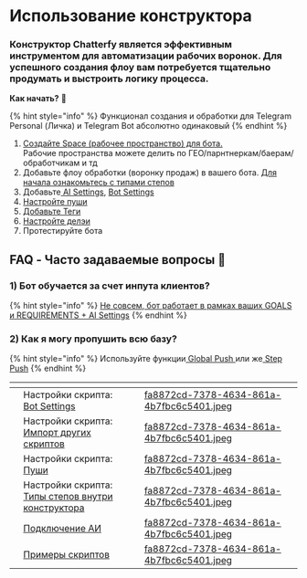# Использование конструктора

### Конструктор Chatterfy является эффективным инструментом для автоматизации рабочих воронок. Для успешного создания флоу вам потребуется тщательно продумать и выстроить логику процесса.

**Как начать?** 🤔

{% hint style="info" %}
Функционал создания и обработки для Telegram Personal (Личка) и Telegram Bot абсолютно одинаковый&#x20;
{% endhint %}

1. [Создайте Space (рабочее пространство) для бота. ](../ideas/sozdanie-speisa.md)\
   Рабочие пространства можете делить по ГЕО/парнтнеркам/баерам/обработчикам и тд&#x20;
2. Добавьте флоу обработки (воронку продаж) в вашего бота. [Для начала ознакомьтесь с типами степов ](nastroiki-skripta/tipy-stepov-vnutri-konstruktora/)
3. Добавьте[ AI Settings](podklyuchenie-ai/ai-settings.md), [Bot Settings](nastroiki-skripta/bot-settings/)
4. [Настройте пуши](nastroiki-skripta/pushi/)
5. [Добавьте Теги](../crm-dlya-obsheniya/funkcional-crm/stranica-chatov/tegi.md)
6. [Настройте делэи](nastroiki-skripta/bot-settings/zaderzhki-mezhdu-otvetami-delays.md)
7. Протестируйте бота

## FAQ - Часто задаваемые вопросы 📍

### 1) Бот обучается за счет инпута клиентов?

{% hint style="info" %}
[Не совсем, бот работает в рамках ваших GOALS и REQUIREMENTS + AI Settings](podklyuchenie-ai/ai-settings.md#faq-chasto-zadavaemye-voprosy)
{% endhint %}

### 2) Как я могу пропушить всю базу?

{% hint style="info" %}
Используйте функции[ Global Push ](nastroiki-skripta/pushi/global-push.md)или же[ Step Push](nastroiki-skripta/pushi/step-push.md)
{% endhint %}

<table data-view="cards"><thead><tr><th></th><th></th><th></th><th data-hidden data-card-cover data-type="files"></th></tr></thead><tbody><tr><td></td><td>Настройки скрипта:<br><a href="nastroiki-skripta/bot-settings/">Bot Settings </a></td><td></td><td><a href="../.gitbook/assets/fa8872cd-7378-4634-861a-4b7fbc6c5401.jpeg">fa8872cd-7378-4634-861a-4b7fbc6c5401.jpeg</a></td></tr><tr><td></td><td>Настройки скрипта:<br><a href="nastroiki-skripta/import-drugikh-skriptov.md">Импорт других скриптов</a><br></td><td></td><td><a href="../.gitbook/assets/fa8872cd-7378-4634-861a-4b7fbc6c5401.jpeg">fa8872cd-7378-4634-861a-4b7fbc6c5401.jpeg</a></td></tr><tr><td></td><td>Настройки скрипта:<br><a href="nastroiki-skripta/pushi/">Пуши</a><br></td><td></td><td><a href="../.gitbook/assets/fa8872cd-7378-4634-861a-4b7fbc6c5401.jpeg">fa8872cd-7378-4634-861a-4b7fbc6c5401.jpeg</a></td></tr><tr><td></td><td>Настройки скрипта:<br><a href="nastroiki-skripta/tipy-stepov-vnutri-konstruktora/">Типы степов внутри конструктора </a></td><td></td><td><a href="../.gitbook/assets/fa8872cd-7378-4634-861a-4b7fbc6c5401.jpeg">fa8872cd-7378-4634-861a-4b7fbc6c5401.jpeg</a></td></tr><tr><td></td><td><a href="podklyuchenie-ai/">Подключение АИ </a></td><td></td><td><a href="../.gitbook/assets/fa8872cd-7378-4634-861a-4b7fbc6c5401.jpeg">fa8872cd-7378-4634-861a-4b7fbc6c5401.jpeg</a></td></tr><tr><td></td><td><a href="primery-skriptov/">Примеры скриптов</a></td><td></td><td><a href="../.gitbook/assets/fa8872cd-7378-4634-861a-4b7fbc6c5401.jpeg">fa8872cd-7378-4634-861a-4b7fbc6c5401.jpeg</a></td></tr></tbody></table>
